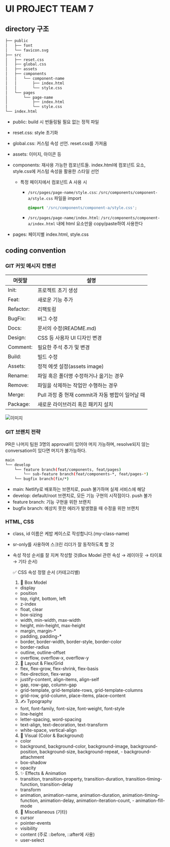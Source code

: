 # UI PROJECT TEAM 7

## directory 구조

```bash
├── public
│   ├── font
│   └── favicon.svg
├── src
│   ├── reset.css
│   ├── global.css
│   ├── assets
│   ├── components
│   │	└── component-name
│   │		├── index.html
│   │		└── style.css
│   └── pages
│   	└── page-name
│   		├── index.html
│   		└── style.css
└── index.html
```

-   public: build 시 번들링될 필요 없는 정적 파일
-   reset.css: style 초기화
-   global.css: 커스텀 속성 선언. reset.css를 가져옴
-   assets: 이미지, 아이콘 등
-   components: 재사용 가능한 컴포넌트들. index.html에 컴포넌트 요소, style.css에 커스텀 속성을 활용한 스타일 선언

    -   특정 페이지에서 컴포넌트 A 사용 시

        -   `/src/pages/page-name/style.css`: `/src/components/component-a/style.css` 파일을 import
            ```css
            @import '/src/components/component-a/style.css';
            ```
        -   `/src/pages/page-name/index.html`: `/src/components/component-a/index.html` 내에 html 요소만을 copy/paste하여 사용한다

-   pages: 페이지별 index.html, style.css

## coding convention

### GIT 커밋 메시지 컨벤션

| 머릿말    | 설명                                             |
| --------- | ------------------------------------------------ |
| Init:     | 프로젝트 초기 생성                               |
| Feat:     | 새로운 기능 추가                                 |
| Refactor: | 리팩토링                                         |
| BugFix:   | 버그 수정                                        |
| Docs:     | 문서의 수정(README.md)                           |
| Design:   | CSS 등 사용자 UI 디자인 변경                     |
| Comment:  | 필요한 주석 추가 및 변경                         |
| Build:    | 빌드 수정                                        |
| Assets:   | 정적 에셋 설정(assets image)                     |
| Rename:   | 파일 혹은 폴더명 수정하거나 옮기는 경우          |
| Remove:   | 파일을 삭제하는 작업만 수행하는 경우             |
| Merge:    | Pull 과정 중 현재 commit과 자동 병합이 일어날 때 |
| Package:  | 새로운 라이브러리 혹은 패키지 설치               |

![이미지](https://wholesale-snipe-50a.notion.site/image/https%3A%2F%2Fprod-files-secure.s3.us-west-2.amazonaws.com%2F2c9b0f24-8e73-4514-b0c2-312f3d7d31f4%2F2d520183-dab0-4411-8c9c-eba2ca836baf%2F%25E1%2584%2589%25E1%2585%25B3%25E1%2584%258F%25E1%2585%25B3%25E1%2584%2585%25E1%2585%25B5%25E1%2586%25AB%25E1%2584%2589%25E1%2585%25A3%25E1%2586%25BA_2023-12-12_%25E1%2584%258B%25E1%2585%25A9%25E1%2584%2592%25E1%2585%25AE_2.59.53.png?table=block&id=30b748ff-9107-4b73-9c15-afc801aa44d9&spaceId=2c9b0f24-8e73-4514-b0c2-312f3d7d31f4&width=1420&userId=&cache=v)

### GIT 브랜치 전략

PR은 나머지 팀원 3명의 approval이 있어야 머지 가능하며, resolve되지 않는 conversation이 있다면 머지가 불가능하다.

```bash
main
└── develop
	└── feature branch(feat/components, feat/pages)
		└── sub-feature branch(feat/components-*, feat/pages-*)
	└── bugfix branch(fix/*)
```

-   main: Netlify로 배포하는 브랜치로, push 불가하며 실제 서비스에 해당
-   develop: default/root 브랜치로, 모든 기능 구현의 시작점이다. push 불가
-   feature branch: 기능 구현을 위한 브랜치
-   bugfix branch: 예상치 못한 에러가 발생했을 때 수정을 위한 브랜치

### HTML, CSS

-   class, id 이름은 케밥 케이스로 작성합니다.(my-class-name)
-   sr-only를 사용하여 스크린 리더가 잘 동작하도록 할 것
-   속성 작성 순서를 잘 지켜 작성할 것(Box Model 관련 속성 → 레이아웃 → 타이포 → 기타 순서)

    ✅ CSS 속성 정렬 순서 (카테고리별)

    1.  🧱 Box Model

    -   display
    -   position
    -   top, right, bottom, left
    -   z-index
    -   float, clear
    -   box-sizing
    -   width, min-width, max-width
    -   height, min-height, max-height
    -   margin, margin-\*
    -   padding, padding-\*
    -   border, border-width, border-style, border-color
    -   border-radius
    -   outline, outline-offset
    -   overflow, overflow-x, overflow-y

    2.  🎨 Layout & Flex/Grid

    -   flex, flex-grow, flex-shrink, flex-basis
    -   flex-direction, flex-wrap
    -   justify-content, align-items, align-self
    -   gap, row-gap, column-gap
    -   grid-template, grid-template-rows, grid-template-columns
    -   grid-row, grid-column, place-items, place-content

    3.  ✍️ Typography

    -   font, font-family, font-size, font-weight, font-style
    -   line-height
    -   letter-spacing, word-spacing
    -   text-align, text-decoration, text-transform
    -   white-space, vertical-align

    4.  🎨 Visual (Color & Background)

    -   color
    -   background, background-color, background-image, background-position, background-size, background-repeat, - background-attachment
    -   box-shadow
    -   opacity

    5.  ✨ Effects & Animation

    -   transition, transition-property, transition-duration, transition-timing-function, transition-delay
    -   transform
    -   animation, animation-name, animation-duration, animation-timing-function, animation-delay, animation-iteration-count, - animation-fill-mode

    6.  🧩 Miscellaneous (기타)

    -   cursor
    -   pointer-events
    -   visibility
    -   content (주로 ::before, ::after에 사용)
    -   user-select
